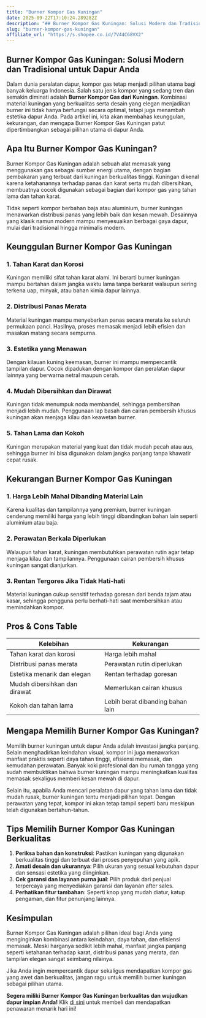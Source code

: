 ```yaml
---
title: "Burner Kompor Gas Kuningan"
date: 2025-09-22T17:10:24.289282Z
description: "## Burner Kompor Gas Kuningan: Solusi Modern dan Tradisional untuk Dapur Anda..."
slug: "burner-kompor-gas-kuningan"
affiliate_url: "https://s.shopee.co.id/7V44C68VX2"
---
```

## Burner Kompor Gas Kuningan: Solusi Modern dan Tradisional untuk Dapur Anda

Dalam dunia peralatan dapur, kompor gas tetap menjadi pilihan utama bagi banyak keluarga Indonesia. Salah satu jenis kompor yang sedang tren dan semakin diminati adalah **Burner Kompor Gas dari Kuningan**. Kombinasi material kuningan yang berkualitas serta desain yang elegan menjadikan burner ini tidak hanya berfungsi secara optimal, tetapi juga menambah estetika dapur Anda. Pada artikel ini, kita akan membahas keunggulan, kekurangan, dan mengapa Burner Kompor Gas Kuningan patut dipertimbangkan sebagai pilihan utama di dapur Anda.

## Apa Itu Burner Kompor Gas Kuningan?

Burner Kompor Gas Kuningan adalah sebuah alat memasak yang menggunakan gas sebagai sumber energi utama, dengan bagian pembakaran yang terbuat dari kuningan berkualitas tinggi. Kuningan dikenal karena ketahanannya terhadap panas dan karat serta mudah dibersihkan, membuatnya cocok digunakan sebagai bagian dari kompor gas yang tahan lama dan tahan karat.

Tidak seperti kompor berbahan baja atau aluminium, burner kuningan menawarkan distribusi panas yang lebih baik dan kesan mewah. Desainnya yang klasik namun modern mampu menyesuaikan berbagai gaya dapur, mulai dari tradisional hingga minimalis modern.

## Keunggulan Burner Kompor Gas Kuningan

### 1. Tahan Karat dan Korosi

Kuningan memiliki sifat tahan karat alami. Ini berarti burner kuningan mampu bertahan dalam jangka waktu lama tanpa berkarat walaupun sering terkena uap, minyak, atau bahan kimia dapur lainnya.

### 2. Distribusi Panas Merata

Material kuningan mampu menyebarkan panas secara merata ke seluruh permukaan panci. Hasilnya, proses memasak menjadi lebih efisien dan masakan matang secara sempurna.

### 3. Estetika yang Menawan

Dengan kilauan kuning keemasan, burner ini mampu mempercantik tampilan dapur. Cocok dipadukan dengan kompor dan peralatan dapur lainnya yang berwarna netral maupun cerah.

### 4. Mudah Dibersihkan dan Dirawat

Kuningan tidak menumpuk noda membandel, sehingga pembersihan menjadi lebih mudah. Penggunaan lap basah dan cairan pembersih khusus kuningan akan menjaga kilau dan keawetan burner.

### 5. Tahan Lama dan Kokoh

Kuningan merupakan material yang kuat dan tidak mudah pecah atau aus, sehingga burner ini bisa digunakan dalam jangka panjang tanpa khawatir cepat rusak.

## Kekurangan Burner Kompor Gas Kuningan

### 1. Harga Lebih Mahal Dibanding Material Lain

Karena kualitas dan tampilannya yang premium, burner kuningan cenderung memiliki harga yang lebih tinggi dibandingkan bahan lain seperti aluminium atau baja.

### 2. Perawatan Berkala Diperlukan

Walaupun tahan karat, kuningan membutuhkan perawatan rutin agar tetap menjaga kilau dan tampilannya. Penggunaan cairan pembersih khusus kuningan sangat dianjurkan.

### 3. Rentan Tergores Jika Tidak Hati-hati

Material kuningan cukup sensitif terhadap goresan dari benda tajam atau kasar, sehingga pengguna perlu berhati-hati saat membersihkan atau memindahkan kompor.

## Pros & Cons Table

| **Kelebihan**                         | **Kekurangan**                     |
|--------------------------------------|----------------------------------|
| Tahan karat dan korosi             | Harga lebih mahal               |
| Distribusi panas merata             | Perawatan rutin diperlukan       |
| Estetika menarik dan elegan       | Rentan terhadap goresan          |
| Mudah dibersihkan dan dirawat     | Memerlukan cairan khusus         |
| Kokoh dan tahan lama               | Lebih berat dibanding bahan lain|

## Mengapa Memilih Burner Kompor Gas Kuningan?

Memilih burner kuningan untuk dapur Anda adalah investasi jangka panjang. Selain menghadirkan keindahan visual, kompor ini juga menawarkan manfaat praktis seperti daya tahan tinggi, efisiensi memasak, dan kemudahan perawatan. Banyak koki profesional dan ibu rumah tangga yang sudah membuktikan bahwa burner kuningan mampu meningkatkan kualitas memasak sekaligus memberi kesan mewah di dapur.

Selain itu, apabila Anda mencari peralatan dapur yang tahan lama dan tidak mudah rusak, burner kuningan tentu menjadi pilihan tepat. Dengan perawatan yang tepat, kompor ini akan tetap tampil seperti baru meskipun telah digunakan bertahun-tahun.

## Tips Memilih Burner Kompor Gas Kuningan Berkualitas

1. **Periksa bahan dan konstruksi**: Pastikan kuningan yang digunakan berkualitas tinggi dan terbuat dari proses penyepuhan yang apik.
2. **Amati desain dan ukurannya**: Pilih ukuran yang sesuai kebutuhan dapur dan sensasi estetika yang diinginkan.
3. **Cek garansi dan layanan purna jual**: Pilih produk dari penjual terpercaya yang menyediakan garansi dan layanan after sales.
4. **Perhatikan fitur tambahan**: Seperti knop yang mudah diatur, katup pengaman, dan fitur penunjang lainnya.

## Kesimpulan

Burner Kompor Gas Kuningan adalah pilihan ideal bagi Anda yang menginginkan kombinasi antara keindahan, daya tahan, dan efisiensi memasak. Meski harganya sedikit lebih mahal, manfaat jangka panjang seperti ketahanan terhadap karat, distribusi panas yang merata, dan tampilan elegan sangat seimbang nilainya.

Jika Anda ingin mempercantik dapur sekaligus mendapatkan kompor gas yang awet dan berkualitas, jangan ragu untuk memilih burner kuningan sebagai pilihan utama.

**Segera miliki Burner Kompor Gas Kuningan berkualitas dan wujudkan dapur impian Anda!** Klik [di sini](https://s.shopee.co.id/7V44C68VX2) untuk membeli dan mendapatkan penawaran menarik hari ini!